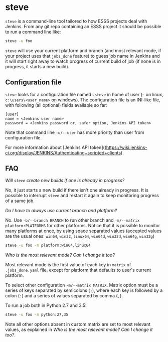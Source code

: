 steve
=================

`steve` is a command-line tool tailored to how ESSS projects deal with
Jenkins. From any git repo containing an ESSS project it should be
possible to run a command line like:

```bash
steve -u foo
```

`steve` will use your current platform and branch (and most relevant 
mode, if your project uses that `jobs_done` feature) to guess job name 
in Jenkins and it will start right away to watch progress of current 
build of job (if none is in progress, it starts a new build).

Configuration file
------------------

`steve` looks for a configuration file named `.steve` in home of user
 (`~` on linux, `c:\users\<user_name>` on windows). The configuration
 file is an INI-like file, with following (all optional) fields 
 available so far:
  
```
[user]
name = <Jenkins user name>
password = <Jenkins password or, safer option, Jenkins API token>
```

Note that command line `-u/--user` has more priority than user from
configuration file.

For more information about [Jenkins API token]((https://wiki.jenkins-ci.org/display/JENKINS/Authenticating+scripted+clients).

## FAQ

*Will `steve` create new builds if one is already in progress?*

No, it just starts a new build if there isn't one already in progress.
It is possible to interrupt `steve` and restart it again to keep
monitoring progress of a same job.

*Do I have to always use current branch and platform?*

No. Use `-b/--branch BRANCH` to run other branch and 
`-m/--matrix platform:PLATFORMS` for other platforms. Notice that it is
possible to monitor many platforms at once, by using space separated
values (accepted values are the usual ones: `win64`, `win32`, 
`linux64`, `win64d`, `win32d`, `win64g`, `win32g`)

```bash
steve -u foo -m platform:win64,linux64
```

*Who is the most relevant mode? Can I change it too?*

Most relevant mode is the first value of each key in `matrix` of
`.jobs_done.yaml` file, except for platform that defaults to user's current
platform. 

To select other configuration `-m/--matrix MATRIX`. Matrix option must be
a series of keys separated by semicolons (`;`), where each key is followed by a
colon (`:`) and a series of values separated by comma (`,`).
 
To run a job both in Python 2.7 and 3.5:

```bash
steve -u foo -m python:27,35
```

Note all other options absent in custom matrix are set to most relevant values,
as explained in *Who is the most relevant mode? Can I change it too?*.
